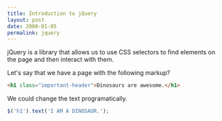 ```yaml
---
title: Introduction to jQuery
layout: post
date: 2000-01-05
permalink: jquery
---
```


jQuery is a library that allows us to use CSS selectors to find elements on the page and then interact with them.

Let's say that we have a page with the following markup?

```html
<h1 class="important-header">Dinosaurs are awesome.</h1>
```

We could change the text programatically.

```js
$('h1').text('I AM A DINOSAUR.');
```
